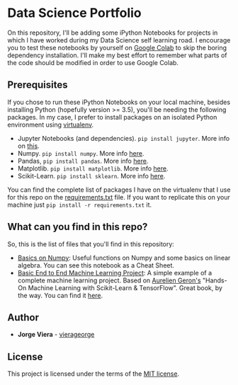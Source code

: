# Data Science Portfolio

On this repository, I'll be adding some iPython Notebooks for projects in which I have worked during my Data Science self learning road.
I encourage you to test these notebooks by yourself on [Google Colab](https://colab.research.google.com) to skip the boring dependency installation. I'll make my best effort to remember what parts of the code should be modified in order to use Google Colab.

## Prerequisites
If you chose to run these iPython Notebooks on your local machine, besides installing Python (hopefully version >= 3.5), you'll be needing the following packages. In my case, I prefer to install packages on an isolated Python environment using [virtualenv](https://virtualenv.pypa.io/en/stable/).

* Jupyter Notebooks (and dependencies). `pip install jupyter`. More info on [this](http://jupyter.org/install.html).
* Numpy. `pip install numpy`. More info [here](https://scipy.org/install.html).
* Pandas, `pip install pandas`. More info [here](https://pandas.pydata.org/getpandas.html).
* Matplotlib. `pip install matplotlib`. More info [here](https://matplotlib.org/users/installing.html).
* Scikit-Learn. `pip install sklearn`. More info [here](https://scikit-learn.org/stable/install.html).

You can find the complete list of packages I have on the virtualenv that I use for this repo on the [requirements.txt](requirements.txt) file. If you want to replicate this on your machine just `pip install -r requirements.txt` it.

## What can you find in this repo?
So, this is the list of files that you'll find in this repository:
* [Basics on Numpy](Basics%20on%20Numpy%20and%20Linear%20Algebra.ipynb): Useful functions on Numpy and some basics on linear algebra. You can see this notebook as a Cheat Sheet.
* [Basic End to End Machine Learning Project](): A simple example of a complete machine learning project. Based on [Aurelien Geron's](ageron) "Hands-On Machine Learning with Scikit-Learn & TensorFlow". Great book, by the way. You can find it [here](http://shop.oreilly.com/product/0636920052289.do).

## Author
* **Jorge Viera** - [vierageorge](https://github.com/Vierageorge)

## License
This project is licensed under the terms of the [MIT license](LICENSE.txt).
